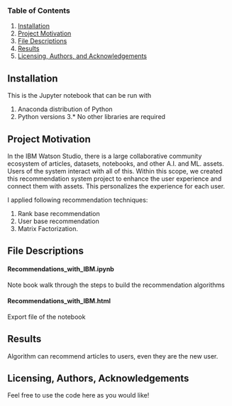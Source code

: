 ### Table of Contents

1. [Installation](#installation)
2. [Project Motivation](#motivation)
3. [File Descriptions](#files)
4. [Results](#results)
5. [Licensing, Authors, and Acknowledgements](#licensing)

## Installation <a name="installation"></a>

This is the Jupyter notebook that can be run with
1. Anaconda distribution of Python
2. Python versions 3.*
No other libraries are required

## Project Motivation<a name="motivation"></a>

In the IBM Watson Studio, there is a large collaborative community ecosystem of articles, datasets, notebooks, and other A.I. and ML. assets. Users of the system interact with all of this. Within this scope, we created this recommendation system project to enhance the user experience and connect them with assets. This personalizes the experience for each user.<br>

I applied following recommendation techniques:
1. Rank base recommendation
2. User base recommendation
3. Matrix Factorization.


## File Descriptions <a name="files"></a>

#### Recommendations_with_IBM.ipynb
Note book walk through the steps to build the recommendation algorithms

#### Recommendations_with_IBM.html
Export file of the notebook

## Results<a name="results"></a>
Algorithm can recommend articles to users, even they are the new user.

## Licensing, Authors, Acknowledgements<a name="licensing"></a>
Feel free to use the code here as you would like! <br>
